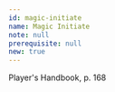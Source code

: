 ```yaml
---
id: magic-initiate
name: Magic Initiate
note: null
prerequisite: null
new: true
---
```

Player's Handbook, p. 168